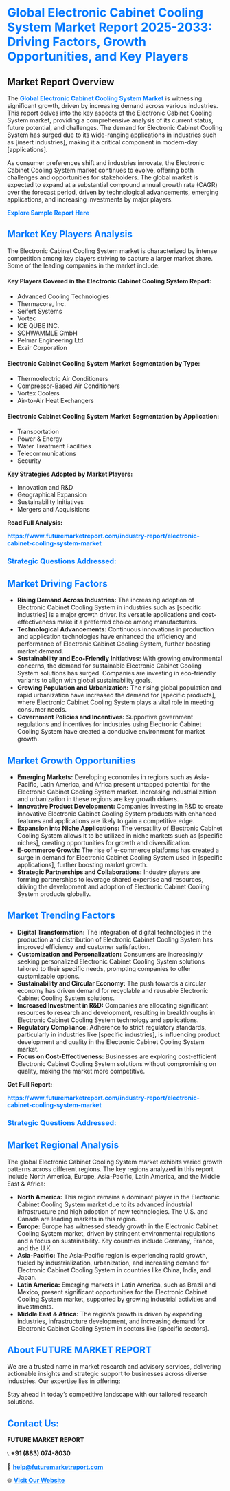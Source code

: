 <h1 style="color: #007BFF;">Global Electronic Cabinet Cooling System Market Report 2025-2033: Driving Factors, Growth Opportunities, and Key Players</h1>

<section id="overview">
<h2>Market Report Overview</h2>
<p>The <a href="https://www.futuremarketreport.com/industry-report/electronic-cabinet-cooling-system-market" style="color: #007BFF; text-decoration: none;"><strong>Global Electronic Cabinet Cooling System Market</strong></a> is witnessing significant growth, driven by increasing demand across various industries. This report delves into the key aspects of the Electronic Cabinet Cooling System market, providing a comprehensive analysis of its current status, future potential, and challenges. The demand for Electronic Cabinet Cooling System has surged due to its wide-ranging applications in industries such as [insert industries], making it a critical component in modern-day [applications].</p>
<p>As consumer preferences shift and industries innovate, the Electronic Cabinet Cooling System market continues to evolve, offering both challenges and opportunities for stakeholders. The global market is expected to expand at a substantial compound annual growth rate (CAGR) over the forecast period, driven by technological advancements, emerging applications, and increasing investments by major players.</p>
</section>

<section id="overview">
<p><a href="https://www.futuremarketreport.com/request-sample/reportId=103864" style="color: #007BFF; text-decoration: none;"><strong>Explore Sample Report Here</strong></a></p>
</section>

<section id="key-players">
<h2 style="color: #007BFF;">Market Key Players Analysis</h2>
<p>The Electronic Cabinet Cooling System market is characterized by intense competition among key players striving to capture a larger market share. Some of the leading companies in the market include:</p>
<h4>Key Players Covered in the Electronic Cabinet Cooling System Report:</h4>
<ul><li>Advanced Cooling Technologies</li><li>Thermacore, Inc.</li><li>Seifert Systems</li><li>Vortec</li><li>ICE QUBE INC.</li><li>SCHWAMMLE GmbH</li><li>Pelmar Engineering Ltd.</li><li>Exair Corporation</li></ul>
<h4>Electronic Cabinet Cooling System Market Segmentation by Type:</h4>
<ul><li>Thermoelectric Air Conditioners</li><li>Compressor-Based Air Conditioners</li><li>Vortex Coolers</li><li>Air-to-Air Heat Exchangers</li></ul>

<h4>Electronic Cabinet Cooling System Market Segmentation by Application:</h4>
<ul><li>Transportation</li><li>Power &amp; Energy</li><li>Water Treatment Facilities</li><li>Telecommunications</li><li>Security</li></ul>
<p><strong>Key Strategies Adopted by Market Players:</strong></p>
<ul>
<li>Innovation and R&D</li>
<li>Geographical Expansion</li>
<li>Sustainability Initiatives</li>
<li>Mergers and Acquisitions</li>
</ul>
</section>

<section>
<p><strong>Read Full Analysis: </strong></p><a href="https://www.futuremarketreport.com/industry-report/electronic-cabinet-cooling-system-market" style="color: #007BFF; text-decoration: none;"><strong>https://www.futuremarketreport.com/industry-report/electronic-cabinet-cooling-system-market</strong></a>
<h3 style="color: #007BFF;">Strategic Questions Addressed:</h3>
</section>

<section id="driving-factors">
<h2 style="color: #007BFF;">Market Driving Factors</h2>
<ul>
<li><strong>Rising Demand Across Industries:</strong> The increasing adoption of Electronic Cabinet Cooling System in industries such as [specific industries] is a major growth driver. Its versatile applications and cost-effectiveness make it a preferred choice among manufacturers.</li>
<li><strong>Technological Advancements:</strong> Continuous innovations in production and application technologies have enhanced the efficiency and performance of Electronic Cabinet Cooling System, further boosting market demand.</li>
<li><strong>Sustainability and Eco-Friendly Initiatives:</strong> With growing environmental concerns, the demand for sustainable Electronic Cabinet Cooling System solutions has surged. Companies are investing in eco-friendly variants to align with global sustainability goals.</li>
<li><strong>Growing Population and Urbanization:</strong> The rising global population and rapid urbanization have increased the demand for [specific products], where Electronic Cabinet Cooling System plays a vital role in meeting consumer needs.</li>
<li><strong>Government Policies and Incentives:</strong> Supportive government regulations and incentives for industries using Electronic Cabinet Cooling System have created a conducive environment for market growth.</li>
</ul>
</section>

<section id="growth-opportunities">
<h2 style="color: #007BFF;">Market Growth Opportunities</h2>
<ul>
<li><strong>Emerging Markets:</strong> Developing economies in regions such as Asia-Pacific, Latin America, and Africa present untapped potential for the Electronic Cabinet Cooling System market. Increasing industrialization and urbanization in these regions are key growth drivers.</li>
<li><strong>Innovative Product Development:</strong> Companies investing in R&D to create innovative Electronic Cabinet Cooling System products with enhanced features and applications are likely to gain a competitive edge.</li>
<li><strong>Expansion into Niche Applications:</strong> The versatility of Electronic Cabinet Cooling System allows it to be utilized in niche markets such as [specific niches], creating opportunities for growth and diversification.</li>
<li><strong>E-commerce Growth:</strong> The rise of e-commerce platforms has created a surge in demand for Electronic Cabinet Cooling System used in [specific applications], further boosting market growth.</li>
<li><strong>Strategic Partnerships and Collaborations:</strong> Industry players are forming partnerships to leverage shared expertise and resources, driving the development and adoption of Electronic Cabinet Cooling System products globally.</li>
</ul>
</section>

<section id="trending-factors">
<h2 style="color: #007BFF;">Market Trending Factors</h2>
<ul>
<li><strong>Digital Transformation:</strong> The integration of digital technologies in the production and distribution of Electronic Cabinet Cooling System has improved efficiency and customer satisfaction.</li>
<li><strong>Customization and Personalization:</strong> Consumers are increasingly seeking personalized Electronic Cabinet Cooling System solutions tailored to their specific needs, prompting companies to offer customizable options.</li>
<li><strong>Sustainability and Circular Economy:</strong> The push towards a circular economy has driven demand for recyclable and reusable Electronic Cabinet Cooling System solutions.</li>
<li><strong>Increased Investment in R&D:</strong> Companies are allocating significant resources to research and development, resulting in breakthroughs in Electronic Cabinet Cooling System technology and applications.</li>
<li><strong>Regulatory Compliance:</strong> Adherence to strict regulatory standards, particularly in industries like [specific industries], is influencing product development and quality in the Electronic Cabinet Cooling System market.</li>
<li><strong>Focus on Cost-Effectiveness:</strong> Businesses are exploring cost-efficient Electronic Cabinet Cooling System solutions without compromising on quality, making the market more competitive.</li>
</ul>
</section>

<section>
<p><strong>Get Full Report: </strong></p><a href="https://www.futuremarketreport.com/industry-report/electronic-cabinet-cooling-system-market" style="color: #007BFF; text-decoration: none;"><strong>https://www.futuremarketreport.com/industry-report/electronic-cabinet-cooling-system-market</strong></a>
<h3 style="color: #007BFF;">Strategic Questions Addressed:</h3>
</section>


<section id="regional-analysis">
<h2 style="color: #007BFF;">Market Regional Analysis</h2>
<p>The global Electronic Cabinet Cooling System market exhibits varied growth patterns across different regions. The key regions analyzed in this report include North America, Europe, Asia-Pacific, Latin America, and the Middle East & Africa:</p>
<ul>
<li><strong>North America:</strong> This region remains a dominant player in the Electronic Cabinet Cooling System market due to its advanced industrial infrastructure and high adoption of new technologies. The U.S. and Canada are leading markets in this region.</li>
<li><strong>Europe:</strong> Europe has witnessed steady growth in the Electronic Cabinet Cooling System market, driven by stringent environmental regulations and a focus on sustainability. Key countries include Germany, France, and the U.K.</li>
<li><strong>Asia-Pacific:</strong> The Asia-Pacific region is experiencing rapid growth, fueled by industrialization, urbanization, and increasing demand for Electronic Cabinet Cooling System in countries like China, India, and Japan.</li>
<li><strong>Latin America:</strong> Emerging markets in Latin America, such as Brazil and Mexico, present significant opportunities for the Electronic Cabinet Cooling System market, supported by growing industrial activities and investments.</li>
<li><strong>Middle East & Africa:</strong> The region’s growth is driven by expanding industries, infrastructure development, and increasing demand for Electronic Cabinet Cooling System in sectors like [specific sectors].</li>
</ul>
</section>

<footer>
<h2 style="color: #007BFF;">About FUTURE MARKET REPORT</h2>
<p>We are a trusted name in market research and advisory services, delivering actionable insights and strategic support to businesses across diverse industries. Our expertise lies in offering:</p>

<p>Stay ahead in today’s competitive landscape with our tailored research solutions.</p>

<h2 style="color: #007BFF;">Contact Us:</h2>
<p><strong>FUTURE MARKET REPORT</strong></p>
<p>📞 <strong>+91 (883) 074-8030</strong></p>
<p>📧 <strong><a href="mailto:help@futuremarketreport.com" style="color: #007BFF;">help@futuremarketreport.com</a></strong></p>
<p>🌐 <strong><a href="https://www.futuremarketreport.com/" style="color: #007BFF;">Visit Our Website</a></strong></p>
</footer>